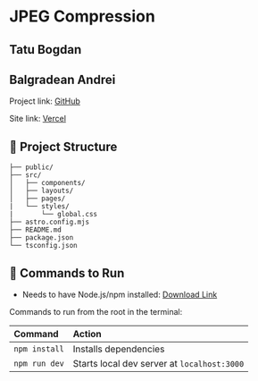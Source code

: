# JPEG Compression

## Tatu Bogdan
## Balgradean Andrei

Project link: [GitHub](https://github.com/ThotuB/jpeg)

Site link: [Vercel](https://jpeg-thotub.vercel.app/)

## 🚀 Project Structure

```
├── public/
├── src/
│   ├── components/
│   ├── layouts/
│   ├── pages/
|   └── styles/
|       └── global.css
├── astro.config.mjs
├── README.md
├── package.json
└── tsconfig.json
```

## 🧞 Commands to Run

* Needs to have Node.js/npm installed: [Download Link](https://nodejs.org/en)

Commands to run from the root in the terminal:

| Command                | Action                                           |
| :--------------------- | :----------------------------------------------- |
| `npm install`          | Installs dependencies                            |
| `npm run dev`          | Starts local dev server at `localhost:3000`      |

